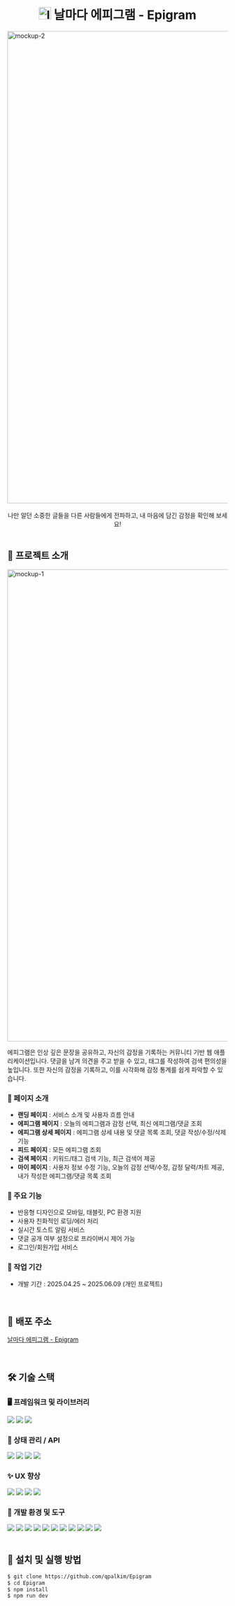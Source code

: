 # <div align="center"><img width="28" alt="logo" src="https://github.com/user-attachments/assets/e08d5fd3-633e-492f-8772-80964e4d2166" /> 날마다 에피그램 - Epigram </div>

<img width="1080" alt="mockup-2" src="https://github.com/user-attachments/assets/181c0544-4c5e-4f59-8c85-187e79c9e84e" />

<div align="center">
  <br/>
나만 알던 소중한 글들을 다른 사람들에게 전파하고, 내 마음에 담긴 감정을 확인해 보세요!
</div>

<br/>

## 📌 프로젝트 소개

<img width="1080" alt="mockup-1" src="https://github.com/user-attachments/assets/152d98ff-9cdc-450f-9a39-54e5071a8753" />

에피그램은 인상 깊은 문장을 공유하고, 자신의 감정을 기록하는 커뮤니티 기반 웹 애플리케이션입니다. 댓글을 남겨 의견을 주고 받을 수 있고, 태그를 작성하여 검색 편의성을 높입니다. 또한 자신의 감정을 기록하고, 이를 시각화해 감정 통계를 쉽게 파악할 수 있습니다.

### 📄 페이지 소개

- **랜딩 페이지** : 서비스 소개 및 사용자 흐름 안내
- **에피그램 페이지** : 오늘의 에피그램과 감정 선택, 최신 에피그램/댓글 조회
- **에피그램 상세 페이지** : 에피그램 상세 내용 및 댓글 목록 조회, 댓글 작성/수정/삭제 기능
- **피드 페이지** : 모든 에피그램 조회
- **검색 페이지** : 키워드/태그 검색 기능, 최근 검색어 제공
- **마이 페이지** : 사용자 정보 수정 기능, 오늘의 감정 선택/수정, 감정 달력/차트 제공, 내가 작성한 에피그램/댓글 목록 조회

### 🔑 주요 기능

- 반응형 디자인으로 모바일, 태블릿, PC 환경 지원
- 사용자 친화적인 로딩/에러 처리
- 실시간 토스트 알림 서비스
- 댓글 공개 여부 설정으로 프라이버시 제어 가능
- 로그인/회원가입 서비스

### 📅 작업 기간

- 개발 기간 : 2025.04.25 ~ 2025.06.09 (개인 프로젝트)

<br/>

## 🚀 배포 주소

[날마다 에피그램 - Epigram](https://epigram-sand.vercel.app/)

<br/>

## 🛠️ 기술 스택

### 🖥️ 프레임워크 및 라이브러리

<div>
  <img src="https://img.shields.io/badge/Next.js-000000?style=flat-square&logo=nextdotjs&logoColor=white"/>
  <img src="https://img.shields.io/badge/TypeScript-3178C6?style=flat-square&logo=typescript&logoColor=white"/>
  <img src="https://img.shields.io/badge/Tailwind CSS-06B6D4?style=flat-square&logo=tailwindcss&logoColor=white"/>
</div>

### 🔄 상태 관리 / API

<div>
  <img src="https://img.shields.io/badge/TanStack%20Query-FF4154?style=flat-square&logo=reactquery&logoColor=white"/>
  <img src="https://img.shields.io/badge/React Hook Form-EC5990?style=flat-square&logo=reacthookform&logoColor=white"/>
  <img src="https://img.shields.io/badge/Zod-8A2BE2?style=flat-square&logo=zod&logoColor=white"/>
  <img src="https://img.shields.io/badge/Axios-5A29E4?style=flat-square&logo=axios&logoColor=white"/>
</div>

### ✨ UX 향상

<div>
  <img src="https://img.shields.io/badge/React%20Calendar-F48225?style=flat-square&logo=react&logoColor=white"/>
  <img src="https://img.shields.io/badge/framer--motion-000000?style=flat-square&logo=framer&logoColor=white"/>
  <img src="https://img.shields.io/badge/React--Toastify-FF9800?style=flat-square&logo=react&logoColor=white"/>
  <img src="https://img.shields.io/badge/Recharts-FF4444?style=flat-square&logo=recharts&logoColor=white"/>
</div>

### 📏 개발 환경 및 도구

<div>
  <img src="https://img.shields.io/badge/Vercel-000000?style=flat-square&logo=vercel&logoColor=white"/>
  <img src="https://img.shields.io/badge/Storybook-FF4785?style=flat-square&logo=storybook&logoColor=white"/>
  <img src="https://img.shields.io/badge/VSCode-007ACC?style=flat-square&logo=visualstudiocode&logoColor=white"/> 
  <img src="https://img.shields.io/badge/Git-F05032?style=flat-square&logo=git&logoColor=white"/>
  <img src="https://img.shields.io/badge/GitHub-181717?style=flat-square&logo=github&logoColor=white"/>
  <img src="https://img.shields.io/badge/npm-CB3837?style=flat-square&logo=npm&logoColor=white"/>
  <img src="https://img.shields.io/badge/ESLint-4B32C3?style=flat-square&logo=eslint&logoColor=white"/>
  <img src="https://img.shields.io/badge/Prettier-F7B93E?style=flat-square&logo=prettier&logoColor=white"/>
  <img src="https://img.shields.io/badge/JWT-9D0DD0?style=flat-square&logo=jwt&logoColor=white"/>
  <img src="https://img.shields.io/badge/Swagger-85EA2D?style=flat-square&logo=swagger&logoColor=white"/>
  <img src="https://img.shields.io/badge/Figma-F24E1E?style=flat-square&logo=figma&logoColor=white"/>
</div>

<br/>

## 🧪 설치 및 실행 방법

```bash
$ git clone https://github.com/qpalkim/Epigram
$ cd Epigram
$ npm install
$ npm run dev
```
